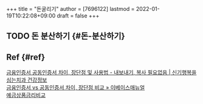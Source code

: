 +++
title = "돈굴리기"
author = [7696122]
lastmod = 2022-01-19T10:22:08+09:00
draft = false
+++

## <span class="org-todo todo TODO">TODO</span> 돈 분산하기 {#돈-분산하기}


## Ref {#ref}

[금융인증서 공동인증서 차이, 장단점 및 사용법 - 내보내기, 복사 필요없음 | 신기행복을심는치과 건강정보](https://info.singident.com/95)  
[금융인증서 vs 공동인증서 차이, 장단점 비교 » 이베이스매뉴얼](https://thisthatbase.com/finance-certificate-vs-authorization-certificate/)  
[예금상품금리비교](https://portal.kfb.or.kr/compare/receiving%5Fdeposit%5F3.php)
